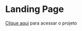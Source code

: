 # Landing Page 
<p><a href="https://fernandosantos0.github.io/LandingPage-HTML-CSS/">Clique aqui</a> para acessar o projeto</p>
